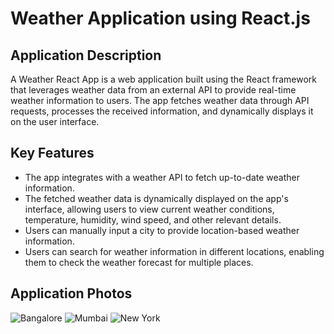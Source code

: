 # Weather Application using React.js

## Application Description
A Weather React App is a web application built using the React framework that leverages weather data from an external API to provide real-time weather information to users. The app fetches weather data through API requests, processes the received information, and dynamically displays it on the user interface.
## Key Features
* The app integrates with a weather API to fetch up-to-date weather information.
* The fetched weather data is dynamically displayed on the app's interface, allowing users to view current weather conditions, temperature, humidity, wind speed, and other relevant details.
* Users can manually input a city to provide location-based weather information.
* Users can search for weather information in different locations, enabling them to check the weather forecast for multiple places.



## Application Photos
![Bangalore](https://github.com/akkirathore821/Weather-App/assets/69900762/a8d6c0fc-3acc-45d3-be2b-c3c285b34768)
![Mumbai](https://github.com/akkirathore821/Weather-App/assets/69900762/be126015-3c52-429e-ac5a-a1ac6e0ad527)
![New York](https://github.com/akkirathore821/Weather-App/assets/69900762/79bafa82-d984-4729-959e-0451b9b522e5)
